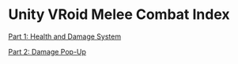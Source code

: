 # Unity VRoid Melee Combat Index


[Part 1: Health and Damage System](github.com/FFaUniHan/Unity_VRoid_Health_and_Damage "Unity VRoid Health and Damage System")

[Part 2: Damage Pop-Up](github.com/FFaUniHan/Unity_VRoid_Damage_Pop_Up "Damage Pop-Up")
